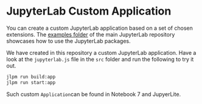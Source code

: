 # JupyterLab Custom Application

You can create a custom JupyterLab application based on a set of chosen extensions. The [examples folder](https://github.com/jupyterlab/jupyterlab/tree/master/examples) of the main JupyterLab repository showcases how to use the JupyterLab packages.

We have created in this repository a custom JupyterLab application. Have a look at the `jupyterlab.js` file in the `src` folder and run the following to try it out.

```bash
jlpm run build:app
jlpm run start:app
```

Such custom `Application`can be found in Notebook 7 and JupyerLite.
